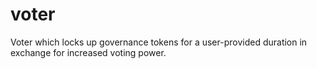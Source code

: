 # voter

Voter which locks up governance tokens for a user-provided duration in exchange for increased voting power.